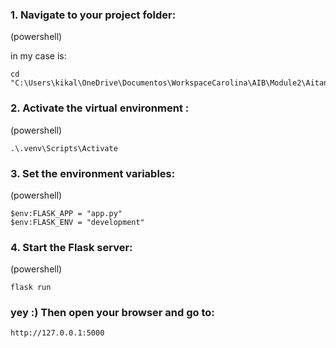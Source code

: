 ### 1. Navigate to your project folder:

(powershell)

in my case is:

    cd "C:\Users\kikal\OneDrive\Documentos\WorkspaceCarolina\AIB\Module2\Aitana"

### 2. Activate the virtual environment :

(powershell)

    .\.venv\Scripts\Activate

### 3. Set the environment variables:

(powershell)

    $env:FLASK_APP = "app.py"
    $env:FLASK_ENV = "development"  

### 4. Start the Flask server:

(powershell)

    flask run

### yey :) Then open your browser and go to:

    http://127.0.0.1:5000